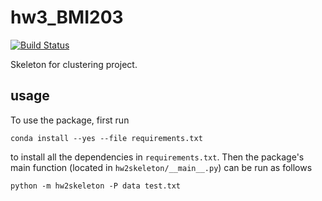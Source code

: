 # hw3_BMI203

[![Build
Status](https://travis-ci.org/ygomez/hw3BMI203.svg?branch=redo)](https://travis-ci.org/yesgomez/hw2-skeleton)

Skeleton for clustering project.

## usage

To use the package, first run

```
conda install --yes --file requirements.txt
```

to install all the dependencies in `requirements.txt`. Then the package's
main function (located in `hw2skeleton/__main__.py`) can be run as
follows

```
python -m hw2skeleton -P data test.txt
```